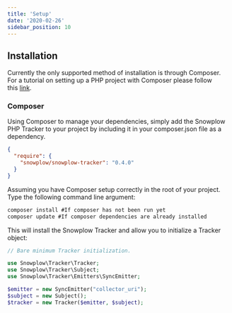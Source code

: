 ```yaml
---
title: 'Setup'
date: '2020-02-26'
sidebar_position: 10
---
```


## Installation

Currently the only supported method of installation is through Composer. For a tutorial on setting up a PHP project with Composer please follow this [link](https://getcomposer.org/doc/00-intro.md).

### Composer

Using Composer to manage your dependencies, simply add the Snowplow PHP Tracker to your project by including it in your composer.json file as a dependency.

```json
{
  "require": {
    "snowplow/snowplow-tracker": "0.4.0"
  }
}
```

Assuming you have Composer setup correctly in the root of your project. Type the following command line argument:

```javascript
composer install #If composer has not been run yet
composer update #If composer dependencies are already installed
```

This will install the Snowplow Tracker and allow you to initialize a Tracker object:

```php
// Bare minimum Tracker initialization.

use Snowplow\Tracker\Tracker;
use Snowplow\Tracker\Subject;
use Snowplow\Tracker\Emitters\SyncEmitter;

$emitter = new SyncEmitter("collector_uri");
$subject = new Subject();
$tracker = new Tracker($emitter, $subject);
```
